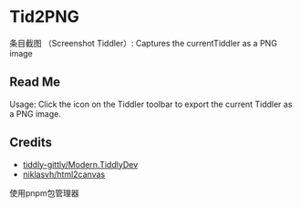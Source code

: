 # Tid2PNG

条目截图 （Screenshot Tiddler）: Captures the currentTiddler as a PNG image

## Read Me

Usage: Click the icon on the Tiddler toolbar to export the current Tiddler as a PNG image.

## Credits

* [tiddly-gittly/Modern.TiddlyDev](https://github.com/tiddly-gittly/Modern.TiddlyDev)
* [niklasvh/html2canvas](https://github.com/niklasvh/html2canvas)

使用pnpm包管理器
